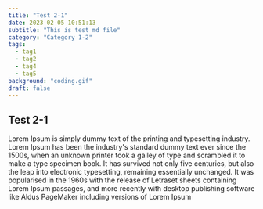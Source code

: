 ```yaml
---
title: "Test 2-1"
date: 2023-02-05 10:51:13
subtitle: "This is test md file"
category: "Category 1-2"
tags:
  - tag1
  - tag2
  - tag4
  - tag5
background: "coding.gif"
draft: false
---
```


## Test 2-1

Lorem Ipsum is simply dummy text of the printing and typesetting industry. Lorem Ipsum has been the industry's standard dummy text ever since the 1500s, when an unknown printer took a galley of type and scrambled it to make a type specimen book. It has survived not only five centuries, but also the leap into electronic typesetting, remaining essentially unchanged. It was popularised in the 1960s with the release of Letraset sheets containing Lorem Ipsum passages, and more recently with desktop publishing software like Aldus PageMaker including versions of Lorem Ipsum

